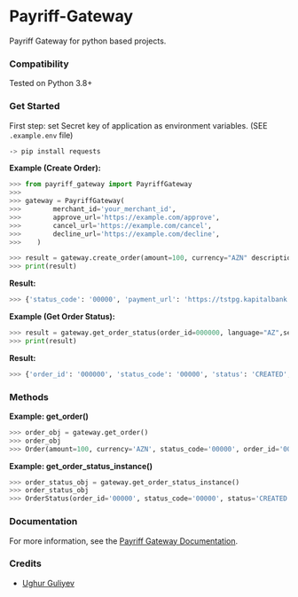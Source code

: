 Payriff-Gateway
=======

Payriff Gateway for python based projects.


 ### Compatibility

Tested on Python 3.8+



### Get Started

First step: set Secret key of application as environment variables. (SEE `.example.env` file)


```bash
-> pip install requests
```

**Example (Create Order):**

```python
>>> from payriff_gateway import PayriffGateway
>>> 
>>> gateway = PayriffGateway(
>>>        merchant_id='your_merchant_id',
>>>        approve_url='https://example.com/approve',
>>>        cancel_url='https://example.com/cancel',
>>>        decline_url='https://example.com/decline',
>>>    )

>>> result = gateway.create_order(amount=100, currency="AZN" description="Lorem ipsum", direct_pay=True, language="AZ")
>>> print(result)
```

**Result:**

```python
>>> {'status_code': '00000', 'payment_url': 'https://tstpg.kapitalbank.az/index.jsp?OrderID=000000&SessionID=8EEF178F30464CED2F79176CE739E0F4', 'session_id': '8EEF178F30464CED2F79176CE739E0F4', 'order_id': '000000'}
```

**Example (Get Order Status):**

```python
>>> result = gateway.get_order_status(order_id=000000, language="AZ",session_id="8EEF178F30464CED2F79176CE739E0F4")
>>> print(result)
```

**Result:**

```python
>>> {'order_id': '000000', 'status_code': '00000', 'status': 'CREATED', 'message': 'Operation performed successfully'}
```


### Methods

**Example: get_order()**

```python
>>> order_obj = gateway.get_order()
>>> order_obj
>>> Order(amount=100, currency='AZN', status_code='00000', order_id='000000', session_id='8EEF178F30464CED2F79176CE739E0F4', payment_url='https://tstpg.kapitalbank.az/index.jsp?OrderID=000000&SessionID=8EEF178F30464CED2F79176CE739E0F4', transaction_id=123456)
```

**Example: get_order_status_instance()**

```python
>>> order_status_obj = gateway.get_order_status_instance()
>>> order_status_obj
>>> OrderStatus(order_id='00000', status_code='00000', status='CREATED', message='Operation performed successfully')
```

### Documentation
For more information, see the [Payriff Gateway Documentation](https://docs.payriff.com/).


### Credits
- <a href="https://github.com/ughurguliyev"> Ughur Guliyev </a>